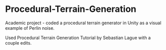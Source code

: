 # Procedural-Terrain-Generation
Academic project - coded a procedural terrain generator in Unity as a visual example of Perlin noise.

Used Procedural Terrain Generation Tutorial by Sebastian Lague with a couple edits.
